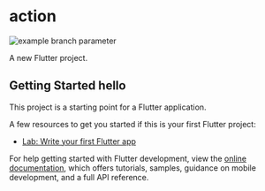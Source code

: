 # action

![example branch parameter](https://github.com/davidnwaneri/action/actions/workflows/main.yml/badge.svg?branch=main)

A new Flutter project.

## Getting Started hello

This project is a starting point for a Flutter application.

A few resources to get you started if this is your first Flutter project:

- [Lab: Write your first Flutter app](https://docs.flutter.dev/get-started/codelab)
<!-- - [Cookbook: Useful Flutter samples](https://docs.flutter.dev/cookbook) -->

For help getting started with Flutter development, view the
[online documentation](https://docs.flutter.dev/), which offers tutorials,
samples, guidance on mobile development, and a full API reference.
